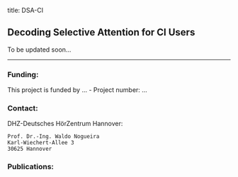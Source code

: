 title: DSA-CI

## Decoding Selective Attention for CI Users



To be updated soon...




- - -

### Funding:

This project is funded by ... - Project number: ... 

### Contact:

DHZ-Deutsches HörZentrum Hannover:

    Prof. Dr.-Ing. Waldo Nogueira
    Karl-Wiechert-Allee 3 
    30625 Hannover

### Publications:



